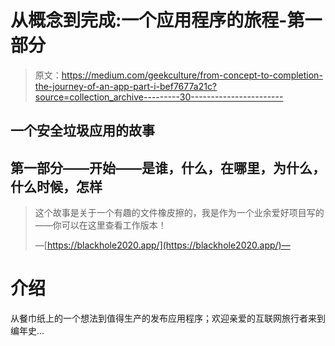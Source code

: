 # 从概念到完成:一个应用程序的旅程-第一部分

> 原文：<https://medium.com/geekculture/from-concept-to-completion-the-journey-of-an-app-part-i-bef7677a21c?source=collection_archive---------30----------------------->

## 一个安全垃圾应用的故事

## 第一部分——开始——是谁，什么，在哪里，为什么，什么时候，怎样

> 这个故事是关于一个有趣的文件橡皮擦的，我是作为一个业余爱好项目写的——你可以在这里查看工作版本！
> 
> —[https://blackhole2020.app/](https://blackhole2020.app/)—

# 介绍

从餐巾纸上的一个想法到值得生产的发布应用程序；欢迎亲爱的互联网旅行者来到编年史…